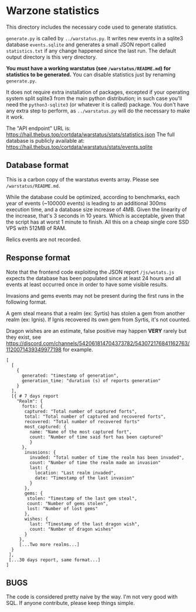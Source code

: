 # Warzone statistics

This directory includes the necessary code used to generate statistics.

`generate.py` is called by `../warstatus.py`. It writes new events in a sqlite3
database `events.sqlite` and generates a small JSON report called
`statistics.txt` if any change happened since the last run. The default output
directory is this very directory.

**You must have a working warstatus (see `/warstatus/README.md`) for statistics
to be generated.** You can disable statistics just by renaming `generate.py`.

It does not require extra installation of packages, excepted if your operating
system split sqlite3 from the main python distribution; in such case you'll
need the `python3-sqlite3` (or whatever it is called) package. You don't have
any extra step to perform, as `../warstatus.py` will do the necessary to make
it work.

The "API endpoint" URL is: https://hail.thebus.top/cortdata/warstatus/stats/statistics.json
The full database is publicly available at: https://hail.thebus.top/cortdata/warstatus/stats/events.sqlite


## Database format

This is a carbon copy of the warstatus events array. Please see `/warstatus/README.md`.

While the database could be optimized, according to benchmarks, each year of
events (~100000 events) is leading to an additional 300ms execution time, and a
database size increase of 4MB. Given the linearity of the increase, that's 3
seconds in 10 years. Which is acceptable, given that the script has at worst 1
minute to finish. All this on a cheap single core SSD VPS with 512MB of RAM.

Relics events are not recorded.

## Response format

Note that the frontend code exploiting the JSON report `/js/wstats.js` expects
the database has been populated since at least 24 hours and all events at least
occurred once in order to have some visible results.

Invasions and gems events may not be present during the first runs in the
following format.

A gem steal means that a realm (ex: Syrtis) has stolen a gem from another realm
(ex: Ignis). If Ignis recovered its own gem from Syrtis, it's not counted.

Dragon wishes are an estimate, false positive may happen **VERY** rarely but
they exist, see
https://discord.com/channels/542061814704373782/543072176841162763/1120071439349977198
for example.


```
[
  [
    {
      generated: "timestamp of generation",
      generation_time: "duration (s) of reports generation"
    }
  ],
  [{ # 7 days report
  	"Realm": {
	  forts: {
	   captured: "Total number of captured forts",
	   total: "Total number of captured and recovered forts",
	   recovered: "Total number of recovered forts"
	   most_captured: {
	     name: "Name of the most captured fort",
	     count: "Number of time said fort has been captured"
	     }
	  },
	   invasions: {
	     invaded: "Total number of time the realm has been invaded",
	     count: "Number of time the realm made an invasion"
	     last: {
	       location: "Last realm invaded",
	       date: "Timestamp of the last invasion"
	     }
	   },
	   gems: {
	   	stolen: "Timestamp of the last gem steal",
		count: "Number of gems stolen",
        lost: "Number of lost gems"
       },
       wishes: {
         last: "Timestamp of the last dragon wish",
         count: "Number of dragon wishes"
       }
     },
     [...Two more realms...]
  }
 ],
 [...30 days report, same format...]
]
```

## BUGS

The code is considered pretty naive by the way. I'm not very good with SQL.
If anyone contribute, please keep things simple.

